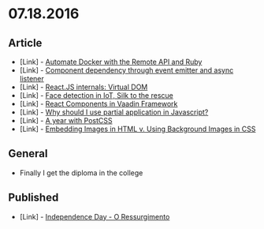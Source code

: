 # 07.18.2016

## Article

- \[Link\] - [Automate Docker with the Remote API and Ruby](https://www.sitepoint.com/automate-docker-with-the-remote-api-and-ruby/)
- \[Link\] - [Component dependency through event emitter and async listener](https://medium.com/@mgrenier/component-dependency-through-event-emitter-and-async-listener-5dd1ba2893e2#.9oz6alhrx)
- \[Link\] - [React.JS internals: Virtual DOM](https://medium.com/@rajikaimal/react-js-internals-virtual-dom-d054347b7f00#.tvu8ew7ry)
- \[Link\] - [Face detection in IoT, Silk to the rescue](https://medium.com/@silklabs/face-detection-in-iot-silk-to-the-rescue-d3a9a906a613#.x2o70ha7e)
- \[Link\] - [React Components in Vaadin Framework](https://medium.com/@nunogrilopinheiro/react-components-in-vaadin-framework-af6d7a22046b#.orgki3ny4)
- \[Link\] - [Why should I use partial application in Javascript?](https://medium.com/@spoike/why-should-i-use-partial-application-in-javascript-d275083b25e4#.tkur6pnat)
- \[Link\] - [A year with PostCSS](https://medium.com/@mihaeltomic/a-year-with-postcss-f5c2c7ebe645#.6cgdbda3i)
- \[Link\] - [Embedding Images in HTML v. Using Background Images in CSS](https://medium.com/@jaymierosen/embedding-images-in-html-v-using-background-images-in-css-52c627e7d381#.wlf502hs3)


## General

- Finally I get the diploma in the college


## Published

- \[Link\] - [Independence Day - O Ressurgimento](http://imhomovies.com.br/opinions/em-cartaz/independence-day-2/)
